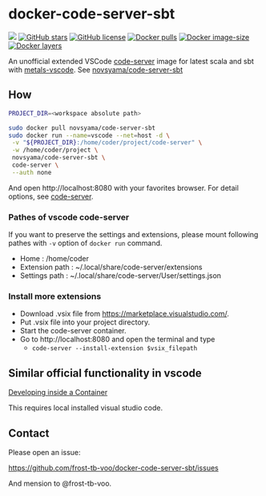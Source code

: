 # docker-code-server-sbt
[![](https://img.shields.io/travis/frost-tb-voo/docker-code-server-sbt/master.svg?style=flat-square)](https://travis-ci.org/frost-tb-voo/docker-code-server-sbt/)
[![GitHub stars](https://img.shields.io/github/stars/frost-tb-voo/docker-code-server-sbt.svg?style=flat-square)](https://github.com/frost-tb-voo/docker-code-server-sbt/stargazers)
[![GitHub license](https://img.shields.io/github/license/frost-tb-voo/docker-code-server-sbt.svg?style=flat-square)](https://github.com/frost-tb-voo/docker-code-server-sbt/blob/master/LICENSE)
[![Docker pulls](https://img.shields.io/docker/pulls/novsyama/code-server-sbt.svg?style=flat-square)](https://hub.docker.com/r/novsyama/code-server-sbt)
[![Docker image-size](https://img.shields.io/docker/image-size/novsyama/code-server-sbt/latest?style=flat-square)](https://hub.docker.com/r/novsyama/code-server-sbt)
[![Docker layers](https://img.shields.io/microbadger/layers/novsyama/code-server-sbt.svg?style=flat-square)](https://microbadger.com/images/novsyama/code-server-sbt)

An unofficial extended VSCode [code-server](https://github.com/cdr/code-server) image for latest scala and sbt with [metals-vscode](https://github.com/scalameta/metals-vscode).
See [novsyama/code-server-sbt](https://hub.docker.com/r/novsyama/code-server-sbt/)

## How

```bash
PROJECT_DIR=<workspace absolute path>

sudo docker pull novsyama/code-server-sbt
sudo docker run --name=vscode --net=host -d \
 -v "${PROJECT_DIR}:/home/coder/project/code-server" \
 -w /home/coder/project \
 novsyama/code-server-sbt \
 code-server \
 --auth none
```

And open http://localhost:8080 with your favorites browser.
For detail options, see [code-server](https://github.com/cdr/code-server).

### Pathes of vscode code-server
If you want to preserve the settings and extensions, please mount following pathes with `-v` option of `docker run` command.

- Home : /home/coder
- Extension path : ~/.local/share/code-server/extensions
- Settings path : ~/.local/share/code-server/User/settings.json

### Install more extensions
- Download .vsix file from https://marketplace.visualstudio.com/.
- Put .vsix file into your project directory.
- Start the code-server container.
- Go to http://localhost:8080 and open the terminal and type
  - `code-server --install-extension $vsix_filepath`

## Similar official functionality in vscode
[Developing inside a Container](https://code.visualstudio.com/docs/remote/containers)

This requires local installed visual studio code.

## Contact
Please open an issue:

https://github.com/frost-tb-voo/docker-code-server-sbt/issues

And mension to @frost-tb-voo.
